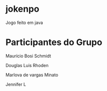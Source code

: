 # jokenpo
Jogo feito em java

# Participantes do Grupo
Maurício Bosi Schmidt

Douglas Luis Rhoden

Marlova de vargas Minato

Jennifer L
